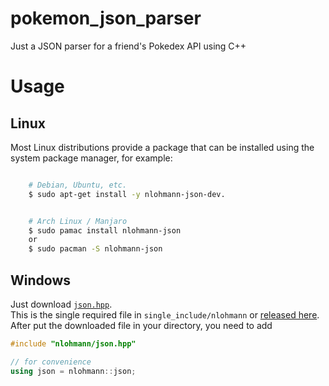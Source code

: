 # pokemon_json_parser
Just a JSON parser for a friend's Pokedex API using C++


Usage
============

Linux
-----

Most Linux distributions provide a package that can be installed using the
system package manager, for example:

```bash

    # Debian, Ubuntu, etc.
    $ sudo apt-get install -y nlohmann-json-dev.
```
```bash

    # Arch Linux / Manjaro
    $ sudo pamac install nlohmann-json
    or
    $ sudo pacman -S nlohmann-json
```

Windows
-----

Just download [`json.hpp`](https://github.com/nlohmann/json/blob/develop/single_include/nlohmann/json.hpp). <br> This is the single required file in `single_include/nlohmann` or [released here](https://github.com/nlohmann/json/releases). After put the downloaded file in your directory, you need to add
```cpp
#include "nlohmann/json.hpp"

// for convenience
using json = nlohmann::json;
```

